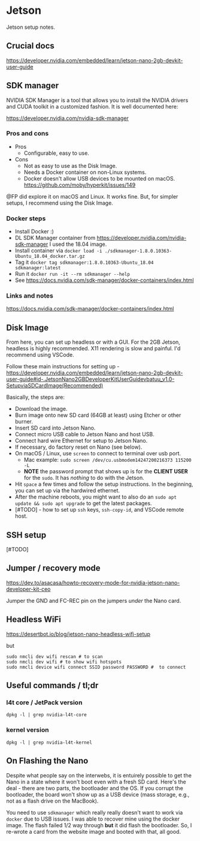 # Jetson

Jetson setup notes.

## Crucial docs

<https://developer.nvidia.com/embedded/learn/jetson-nano-2gb-devkit-user-guide>

## SDK manager

NVIDIA SDK Manager is a tool that allows you to install the NVIDIA drivers and CUDA toolkit in a customized fashion. It is well documented here:

<https://developer.nvidia.com/nvidia-sdk-manager>

### Pros and cons

* Pros
    * Configurable, easy to use.
* Cons
    * Not as easy to use as the Disk Image.
    * Needs a Docker container on non-Linux systems.
    * Docker doesn't allow USB devices to be mounted on macOS.
        <https://github.com/moby/hyperkit/issues/149>

@FP did explore it on macOS and Linux. It works fine. But, for simpler setups, I recommend using the Disk Image.

### Docker steps

- Install Docker :)
- DL SDK Manager container from <https://developer.nvidia.com/nvidia-sdk-manager>
    I used the 18.04 image.
- Install container via `docker load -i ./sdkmanager-1.8.0.10363-Ubuntu_18.04_docker.tar.gz`
- Tag it `docker tag sdkmanager:1.8.0.10363-Ubuntu_18.04 sdkmanager:latest`
- Run it `docker run -it --rm sdkmanager --help`
- See <https://docs.nvidia.com/sdk-manager/docker-containers/index.html>

### Links and notes

<https://docs.nvidia.com/sdk-manager/docker-containers/index.html>


## Disk Image

From here, you can set up headless or with a GUI. For the 2GB Jetson, headless is highly recommended. X11 rendering is slow and painful. I'd recommend using VSCode.

Follow these main instructions for setting up - <https://developer.nvidia.com/embedded/learn/jetson-nano-2gb-devkit-user-guide#id-.JetsonNano2GBDeveloperKitUserGuidevbatuu_v1.0-SetupviaSDCardImage(Recommended)>

Basically, the steps are:

* Download the image.
* Burn image onto new SD card (64GB at least) using Etcher or other burner.
* Insert SD card into Jetson Nano.
* Connect micro USB cable to Jetson Nano and host USB.
* Connect hard wire Ethernet for setup to Jetson Nano.
* If necessary, do factory reset on Nano (see below).
* On macOS / Linux, use `screen` to connect to terminal over usb port.
    * Mac example: `sudo screen /dev/cu.usbmodem14247200216373 115200 -L`
    * **NOTE** the password prompt that shows up is for the **CLIENT USER** for the `sudo`. It has _nothing_ to do with the Jetson.
* Hit `space` a few times and follow the setup instructions. In the beginning, you can set up via the hardwired ethernet. 
* After the machine reboots, you might want to also do an `sudo apt update && sudo apt upgrade` to get the latest packages.
* [#TODO] - how to set up `ssh` keys, `ssh-copy-id`, and VSCode remote host.

## SSH setup

[#TODO]

## Jumper / recovery mode

<https://dev.to/asacasa/howto-recovery-mode-for-nvidia-jetson-nano-developer-kit-ceo>

Jumper the GND and FC-REC pin on the jumpers _under_ the Nano card.

## Headless WiFi

<https://desertbot.io/blog/jetson-nano-headless-wifi-setup>

but

```
sudo nmcli dev wifi rescan # to scan 
sudo nmcli dev wifi # to show wifi hotspots
sudo nmcli device wifi connect SSID password PASSWORD #  to connect
```

## Useful commands / tl;dr

### l4t core / JetPack version

`dpkg -l | grep nvidia-l4t-core`

### kernel version

`dpkg -l | grep nvidia-l4t-kernel`

## On Flashing the Nano

Despite what people say on the interwebs, it is entuirely possible to get the Nano in a state where it won't boot even with a fresh SD card. Here's the deal - there are two parts, the bootloader and the OS. If you corrupt the bootloader, the board won't show up as a USB device (mass storage, e.g., not as a flash drive on the MacBook).

You need to use `sdkmanager` which really really doesn't want to work via `docker` due to USB issues. I was able to recover mine using the docker image. The flash failed 1/2 way through **but** it did flash the bootloader. So, I re-wrote a card from the website image and booted with that, all good. 



